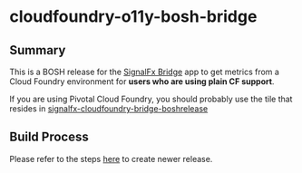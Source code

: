 # cloudfoundry-o11y-bosh-bridge

## Summary
This is a BOSH release for the [SignalFx
Bridge](https://github.com/signalfx/signalfx-cloudfoundry-bridge) app to get metrics from a Cloud Foundry environment for **users who are using plain CF support**.

If you are using Pivotal Cloud Foundry, you should probably use the tile that resides in [signalfx-cloudfoundry-bridge-boshrelease](https://github.com/signalfx/signalfx-cloudfoundry-bridge-boshrelease/releases)


## Build Process
Please refer to the steps [here](https://github.com/mayurah/cloudfoundry-o11y-bosh-bridge/blob/main/DEV-README.md) to create newer release. 